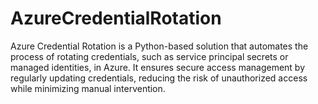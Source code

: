 # AzureCredentialRotation
Azure Credential Rotation is a Python-based solution that automates the process of rotating credentials, such as service principal secrets or managed identities, in Azure. It ensures secure access management by regularly updating credentials, reducing the risk of unauthorized access while minimizing manual intervention.
